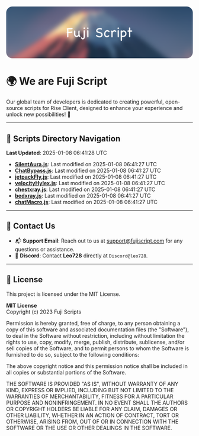 ![Banner](.github/b.webp)

# 🌍 **We are Fuji Script**

Our global team of developers is dedicated to creating powerful, open-source scripts for Rise Client, designed to enhance your experience and unlock new possibilities! 🌟

---
<!-- SCRIPTS_NAVIGATION_START -->
## 📂 **Scripts Directory Navigation**

**Last Updated**: 2025-01-08 06:41:28 UTC

- **[SilentAura.js](scripts/SilentAura.js)**: Last modified on 2025-01-08 06:41:27 UTC
- **[ChatBypass.js](scripts/ChatBypass.js)**: Last modified on 2025-01-08 06:41:27 UTC
- **[jetpackFly.js](scripts/jetpackFly.js)**: Last modified on 2025-01-08 06:41:27 UTC
- **[velocityHylex.js](scripts/velocityHylex.js)**: Last modified on 2025-01-08 06:41:27 UTC
- **[chestxray.js](scripts/chestxray.js)**: Last modified on 2025-01-08 06:41:27 UTC
- **[bedxray.js](scripts/bedxray.js)**: Last modified on 2025-01-08 06:41:27 UTC
- **[chatMacro.js](scripts/chatMacro.js)**: Last modified on 2025-01-08 06:41:27 UTC

<!-- SCRIPTS_NAVIGATION_END -->

---

## 💬 **Contact Us**  
- 📬 **Support Email**: Reach out to us at [support@fujiscript.com](mailto:support@fujiscript.com) for any questions or assistance.  
- 💬 **Discord**: Contact **Leo728** directly at `Discord@leo728`.

---

## 📜 **License**

This project is licensed under the MIT License.  

**MIT License**  
Copyright (c) 2023 Fuji Scripts  

Permission is hereby granted, free of charge, to any person obtaining a copy of this software and associated documentation files (the "Software"), to deal in the Software without restriction, including without limitation the rights to use, copy, modify, merge, publish, distribute, sublicense, and/or sell copies of the Software, and to permit persons to whom the Software is furnished to do so, subject to the following conditions:  

The above copyright notice and this permission notice shall be included in all copies or substantial portions of the Software.  

THE SOFTWARE IS PROVIDED "AS IS", WITHOUT WARRANTY OF ANY KIND, EXPRESS OR IMPLIED, INCLUDING BUT NOT LIMITED TO THE WARRANTIES OF MERCHANTABILITY, FITNESS FOR A PARTICULAR PURPOSE AND NONINFRINGEMENT. IN NO EVENT SHALL THE AUTHORS OR COPYRIGHT HOLDERS BE LIABLE FOR ANY CLAIM, DAMAGES OR OTHER LIABILITY, WHETHER IN AN ACTION OF CONTRACT, TORT OR OTHERWISE, ARISING FROM, OUT OF OR IN CONNECTION WITH THE SOFTWARE OR THE USE OR OTHER DEALINGS IN THE SOFTWARE.  
